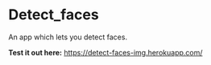 # Detect_faces
An app which lets you detect faces.


**Test it out here:**
https://detect-faces-img.herokuapp.com/


